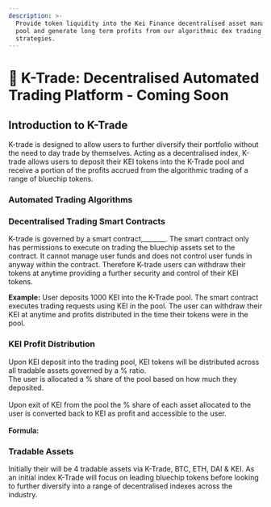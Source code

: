 ```yaml
---
description: >-
  Provide token liquidity into the Kei Finance decentralised asset management
  pool and generate long term profits from our algorithmic dex trading
  strategies.
---
```


# 💱 K-Trade: Decentralised Automated Trading Platform - Coming Soon

## Introduction to K-Trade&#x20;

K-trade is designed to allow users to further diversify their portfolio without the need to day trade by themselves. Acting as a decentralised index, K-trade allows users to deposit their KEI tokens into the K-Trade pool and receive a portion of the profits  accrued from the algorithmic trading of a range of bluechip tokens.



### Automated Trading Algorithms



### Decentralised Trading Smart Contracts&#x20;

K-trade is governed by a smart contract,\_\_\_\_\_\_\_. The smart contract only has permissions to execute on trading the bluechip assets set to the contract. It cannot manage user funds and does not control user funds in anyway within the contract. Therefore K-trade users can withdraw their tokens at anytime providing a further security and control of their KEI tokens.&#x20;

**Example:** User deposits 1000 KEI into the K-Trade pool. The smart contract executes trading requests using KEI in the pool. The user can withdraw their KEI at anytime and profits distributed in the time their tokens were in the pool.&#x20;

### KEI Profit Distribution&#x20;

Upon KEI deposit into the trading pool, KEI tokens will be distributed across all tradable assets governed by a % ratio. \
The user is allocated a % share of the pool based on how much they deposited. \
\
Upon exit of KEI from the pool the % share of each asset allocated to the user is converted back to KEI as profit and accessible to the user. \
\
**Formula:**&#x20;

### Tradable Assets

Initially their will be 4 tradable assets via K-Trade, BTC, ETH, DAI & KEI. As an initial index K-Trade will focus on leading bluechip tokens before looking to further diversify into a range of decentralised indexes across the industry.&#x20;
